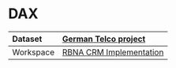 



# DAX

|Dataset|[German Telco project](./../German-Telco-project.md)|
| :--- | :--- |
|Workspace|[RBNA CRM Implementation](../../Workspaces/RBNA-CRM-Implementation.md)|
